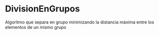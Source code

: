 # DivisionEnGrupos
Algoritmo que separa en grupo minimizando la distancia máxima entre los elementos de un mismo grupo
